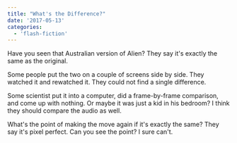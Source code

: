 ```yaml
---
title: "What's the Difference?"
date: '2017-05-13'
categories:
  - 'flash-fiction'
---
```


Have you seen that Australian version of Alien? They say it's exactly the same
as the original.

<!-- truncate -->

Some people put the two on a couple of screens side by side. They watched it and
rewatched it. They could not find a single difference.

Some scientist put it into a computer, did a frame-by-frame comparison, and come
up with nothing. Or maybe it was just a kid in his bedroom? I think they should
compare the audio as well.

What's the point of making the move again if it's exactly the same? They say
it's pixel perfect. Can you see the point? I sure can't.
